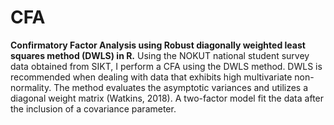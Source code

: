 # CFA
**Confirmatory Factor Analysis using Robust diagonally weighted least squares method (DWLS) in R.**
Using the NOKUT national student survey data obtained from SIKT, I perform a CFA using the DWLS method. 
DWLS is recommended when dealing with data that exhibits high multivariate non-normality. The method evaluates the asymptotic 
variances and utilizes a diagonal weight matrix (Watkins, 2018).
A two-factor model fit the data after the inclusion of a covariance parameter.
